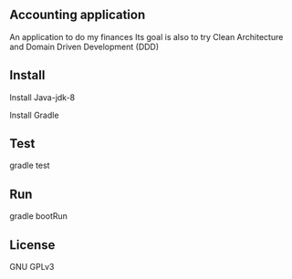## Accounting application

An application to do my finances
Its goal is also to try Clean Architecture and Domain Driven Development (DDD)

## Install

Install Java-jdk-8

Install Gradle

## Test

gradle test

## Run

gradle bootRun

## License

GNU GPLv3
